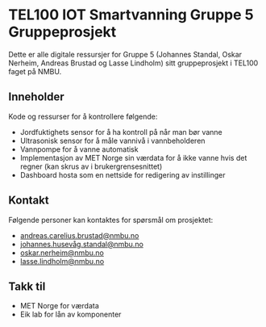 # TEL100 IOT Smartvanning Gruppe 5 Gruppeprosjekt

Dette er alle digitale ressursjer for Gruppe 5 (Johannes Standal, Oskar Nerheim, Andreas Brustad og Lasse Lindholm) sitt gruppeprosjekt i TEL100 faget på NMBU.

## Inneholder

Kode og ressurser for å kontrollere følgende:
- Jordfuktighets sensor for å ha kontroll på når man bør vanne
- Ultrasonisk sensor for å måle vannivå i vannbeholderen
- Vannpompe for å vanne automatisk
- Implementasjon av MET Norge sin værdata for å ikke vanne hvis det regner (kan skrus av i brukergrensesnittet)
- Dashboard hosta som en nettside for redigering av instillinger

## Kontakt

Følgende personer kan kontaktes for spørsmål om prosjektet:
- andreas.carelius.brustad@nmbu.no
- <a href="mailto:abc@def.com">johannes.husevåg.standal@nmbu.no</a>
- oskar.nerheim@nmbu.no
- lasse.lindholm@nmbu.no

## Takk til

- MET Norge for værdata
- Eik lab for lån av komponenter
